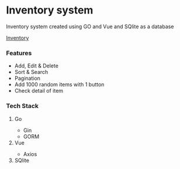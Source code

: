 <!DOCTYPE html>
<html lang="en">
<body>
  <h1>Inventory system</h1>
  <p>Inventory system created using GO and Vue and SQlite as a database</p>
  <a href="https://inventoryvue.onrender.com/inventory">Inventory</a>
<div>
<h3>Features</h3>
  <ul>
      <li>Add, Edit & Delete</li>
      <li>Sort & Search</li>
      <li>Pagination</li>
      <li>Add 1000 random items with 1 button</li>
      <li>Check detail of item</li>
  </ul>
</div>
<div>
  <h3>Tech Stack</h3>
    <ol>
        <li>Go</li>
            <ul>
              <li>Gin</li>
              <li>GORM</li>
            </ul>
        <li>Vue</li>
            <ul>
              <li>Axios</li>
           </ul>
        <li>SQlite</li>
</div>
</body>
</html>
